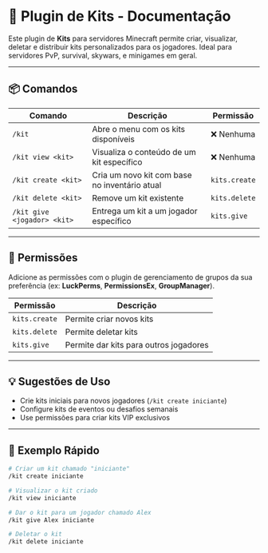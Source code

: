 # 🎒 Plugin de Kits - Documentação

Este plugin de **Kits** para servidores Minecraft permite criar, visualizar, deletar e distribuir kits personalizados para os jogadores. Ideal para servidores PvP, survival, skywars, e minigames em geral.

---

## 📦 Comandos

| Comando                          | Descrição                                               | Permissão       |
|----------------------------------|-----------------------------------------------------------|-----------------|
| `/kit`                           | Abre o menu com os kits disponíveis                      | ❌ Nenhuma      |
| `/kit view <kit>`               | Visualiza o conteúdo de um kit específico                | ❌ Nenhuma      |
| `/kit create <kit>`            | Cria um novo kit com base no inventário atual           | `kits.create`   |
| `/kit delete <kit>`            | Remove um kit existente                                  | `kits.delete`   |
| `/kit give <jogador> <kit>`    | Entrega um kit a um jogador específico                   | `kits.give`     |

---

## 🔐 Permissões

Adicione as permissões com o plugin de gerenciamento de grupos da sua preferência (ex: **LuckPerms**, **PermissionsEx**, **GroupManager**).

| Permissão     | Descrição                            |
|---------------|----------------------------------------|
| `kits.create` | Permite criar novos kits               |
| `kits.delete` | Permite deletar kits                   |
| `kits.give`   | Permite dar kits para outros jogadores |

---

## 💡 Sugestões de Uso

- Crie kits iniciais para novos jogadores (`/kit create iniciante`)  
- Configure kits de eventos ou desafios semanais  
- Use permissões para criar kits VIP exclusivos  

---

## 🧪 Exemplo Rápido

```bash
# Criar um kit chamado "iniciante"
/kit create iniciante

# Visualizar o kit criado
/kit view iniciante

# Dar o kit para um jogador chamado Alex
/kit give Alex iniciante

# Deletar o kit
/kit delete iniciante
